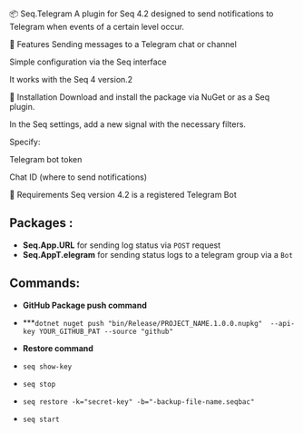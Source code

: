 📦 Seq.Telegram
A plugin for Seq 4.2 designed to send notifications to Telegram when events of a certain level occur.

🔧 Features
Sending messages to a Telegram chat or channel

Simple configuration via the Seq interface

It works with the Seq 4 version.2

🚀 Installation
Download and install the package via NuGet or as a Seq plugin.

In the Seq settings, add a new signal with the necessary filters.

Specify:

Telegram bot token

Chat ID (where to send notifications)

📌 Requirements
Seq version 4.2
is a registered Telegram Bot

## Packages :
* **Seq.App.URL** for sending log status via `POST` request
* **Seq.AppT.elegram** for sending status logs to a telegram group via a `Bot`

## Commands: 
* **GitHub Package push command**

* ***`dotnet nuget push "bin/Release/PROJECT_NAME.1.0.0.nupkg"  --api-key YOUR_GITHUB_PAT --source "github" `

* **Restore command** 

* `seq show-key`

* `seq stop`

* `seq restore -k="secret-key" -b="-backup-file-name.seqbac"`

* `seq start`
